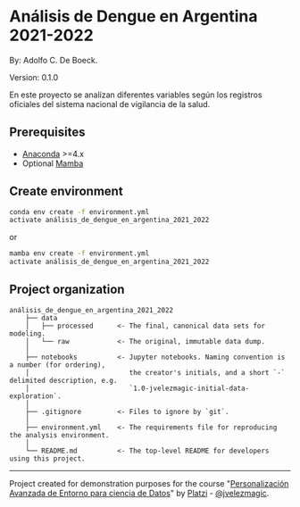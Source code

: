 # Análisis de Dengue en Argentina 2021-2022 

By: Adolfo C. De Boeck.

Version: 0.1.0

En este proyecto se analízan diferentes variables según los registros oficiales del sistema nacional de vigilancia de la salud. 

## Prerequisites

- [Anaconda](https://www.anaconda.com/download/) >=4.x
- Optional [Mamba](https://mamba.readthedocs.io/en/latest/)

## Create environment

```bash
conda env create -f environment.yml
activate análisis_de_dengue_en_argentina_2021_2022
```

or 

```bash
mamba env create -f environment.yml
activate análisis_de_dengue_en_argentina_2021_2022
```

## Project organization

    análisis_de_dengue_en_argentina_2021_2022
        ├── data
        │   ├── processed      <- The final, canonical data sets for modeling.
        │   └── raw            <- The original, immutable data dump.
        │
        ├── notebooks          <- Jupyter notebooks. Naming convention is a number (for ordering),
        │                         the creator's initials, and a short `-` delimited description, e.g.
        │                         `1.0-jvelezmagic-initial-data-exploration`.
        │
        ├── .gitignore         <- Files to ignore by `git`.
        │
        ├── environment.yml    <- The requirements file for reproducing the analysis environment.
        │
        └── README.md          <- The top-level README for developers using this project.

---
Project created for demonstration purposes for the course "[Personalización Avanzada de Entorno para ciencia de Datos]()" by [Platzi](https://platzi.com/) - [@jvelezmagic](https://jvelezmagic.com/).
